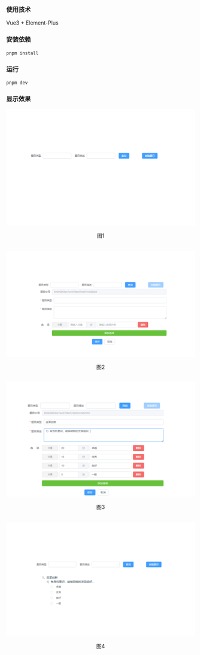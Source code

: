 ### 使用技术
Vue3 + Element-Plus
### 安装依赖
```
pnpm install
```

### 运行
```
pnpm dev
```

### 显示效果
![图片](src/assets/1-1.png)
<div style="text-align: center">图1</div>
<br/>

![图片](src/assets/1-2.png)
<div style="text-align: center">图2</div>
<br/>

![图片](src/assets/1-3.png)
<div style="text-align: center">图3</div>
<br/>

![图片](src/assets/1-4.png)
<div style="text-align: center">图4</div>
<br/>

